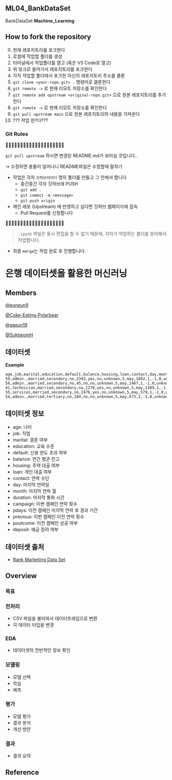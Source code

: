 ## ML04_BankDataSet

BankDataSet **Machine_Learning**

## How to fork the repository

0. 현재 레포지토리를 포크한다
1. 로컬에 작업할 폴더를 생성
2. 터미널에서 작업폴더를 열고 (혹은 VS Code로 열고)
3. 위 링크로 들어가서 레포지토리를 포크한다
4. 각자 작업할 폴더에서 포크한 자신의 레포지토리 주소를 클론
5. `git clone <your-repo.git> .` 명령어로 클론한다
6. `git remote -v` 로 현재 리모트 저장소를 확인한다
7. `git remote add upstream <original-repo.git>` 으로 원본 레포지토리를 추가한다
8. `git remote -v` 로 현재 리모트 저장소를 확인한다
9. `git pull upstream main` 으로 원본 레포지토리의 내용을 가져온다
10. ??? 작업 한?다???

### Git Rules

🚧🚧🚧🚧🚧🚧🚧🚧🚧🚧🚧🚧🚧🚧🚧🚧🚧🚧🚧🚧

`git pull upstream` 하시면 변경된 README.md가 보이실 것입니다..

→ 수정하면 충돌이 일어나니 README파일은 수정할때 말하기

- 작업은 각자 `깃허브아이디` 명의 폴더를 만들고 그 안에서 합니다
  - 중간중간 각자 깃허브에 PUSH
  - `git add .`
  - `git commit -m <message>`
  - `git push origin`
- 메인 레포 (Upstream) 에 반영하고 싶다면 깃허브 웹페이지에 접속
  - Pull Request를 신청합니다

🚧🚧🚧🚧🚧🚧🚧🚧🚧🚧🚧🚧🚧🚧🚧🚧🚧🚧🚧🚧

> `.ipynb` 파일은 동시 편집을 할 수 없기 때문에,
> 각자가 작업하는 폴더를 분리해서 작업합니다.

- 최종 `merge`는 작업 완료 후 진행합니다.

# 은행 데이터셋을 활용한 머신러닝

## Members

[@euneun9](https://github.com/euneun9)

[@Coke-Eating-Polarbear](https://github.com/Coke-Eating-Polarbear)

[@gaeun19](https://github.com/gaeun19)

[@SukbeomH](https://github.com/SukbeomH)

## 데이터셋

**Example**

```csv
age,job,marital,education,default,balance,housing,loan,contact,day,month,duration,campaign,pdays,previous,poutcome,deposit
59,admin.,married,secondary,no,2343,yes,no,unknown,5,may,1042,1,-1,0,unknown,yes
56,admin.,married,secondary,no,45,no,no,unknown,5,may,1467,1,-1,0,unknown,yes
41,technician,married,secondary,no,1270,yes,no,unknown,5,may,1389,1,-1,0,unknown,yes
55,services,married,secondary,no,2476,yes,no,unknown,5,may,579,1,-1,0,unknown,yes
54,admin.,married,tertiary,no,184,no,no,unknown,5,may,673,2,-1,0,unknown,yes
```

## 데이터셋 정보

- age: 나이
- job: 직업
- marital: 결혼 여부
- education: 교육 수준
- default: 신용 한도 초과 여부
- balance: 연간 평균 잔고
- housing: 주택 대출 여부
- loan: 개인 대출 여부
- contact: 연락 수단
- day: 마지막 연락일
- month: 마지막 연락 월
- duration: 마지막 통화 시간
- campaign: 이번 캠페인 연락 횟수
- pdays: 이전 캠페인 마지막 연락 후 경과 기간
- previous: 이번 캠페인 이전 연락 횟수
- poutcome: 이전 캠페인 성공 여부
- deposit: 예금 장려 여부

## 데이터셋 출처

- [Bank Marketing Data Set](https://archive.ics.uci.edu/ml/datasets/Bank+Marketing)

## Overview

### 목표

### 전처리

- CSV 파일을 불러와서 데이터프레임으로 변환
- 각 데이터 타입을 변경

### EDA

- 데이터셋의 전반적인 정보 확인

### 모델링

- 모델 선택
- 학습
- 예측

### 평가

- 모델 평가
- 결과 분석
- 개선 방안

### 결과

- 결과 요약

## Reference

